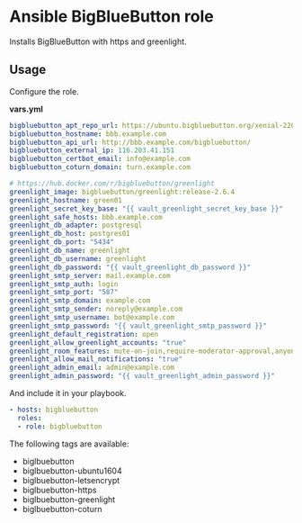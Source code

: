 # Ansible BigBlueButton role

Installs BigBlueButton with https and greenlight.

## Usage

Configure the role.

**vars.yml**

```yml
bigbluebutton_apt_repo_url: https://ubuntu.bigbluebutton.org/xenial-220/
bigbluebutton_hostname: bbb.example.com
bigbluebutton_api_url: http://bbb.example.com/bigbluebutton/
bigbluebutton_external_ip: 116.203.41.151
bigbluebutton_certbot_email: info@example.com
bigbluebutton_coturn_domain: turn.example.com

# https://hub.docker.com/r/bigbluebutton/greenlight
greenlight_image: bigbluebutton/greenlight:release-2.6.4
greenlight_hostname: green01
greenlight_secret_key_base: "{{ vault_greenlight_secret_key_base }}"
greenlight_safe_hosts: bbb.example.com
greenlight_db_adapter: postgresql
greenlight_db_host: postgres01
greenlight_db_port: "5434"
greenlight_db_name: greenlight
greenlight_db_username: greenlight
greenlight_db_password: "{{ vault_greenlight_db_password }}"
greenlight_smtp_server: mail.example.com
greenlight_smtp_auth: login
greenlight_smtp_port: "587"
greenlight_smtp_domain: example.com
greenlight_smtp_sender: noreply@example.com
greenlight_smtp_username: bot@example.com
greenlight_smtp_password: "{{ vault_greenlight_smtp_password }}"
greenlight_default_registration: open
greenlight_allow_greenlight_accounts: "true"
greenlight_room_features: mute-on-join,require-moderator-approval,anyone-can-start,all-join-moderator
greenlight_allow_mail_notifications: "true"
greenlight_admin_email: admin@example.com
greenlight_admin_password: "{{ vault_greenlight_admin_password }}"
```

And include it in your playbook.

```yml
- hosts: bigbluebutton
  roles:
  - role: bigbluebutton
```

The following tags are available:

* biglbuebutton
* biglbuebutton-ubuntu1604
* biglbuebutton-letsencrypt
* biglbuebutton-https
* biglbuebutton-greenlight
* biglbuebutton-coturn
